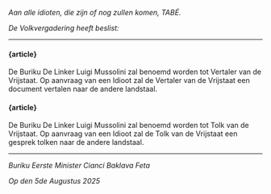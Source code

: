 _Aan alle idioten, die zijn of nog zullen komen, TABÉ._

_De Volkvergadering heeft beslist:_

--------------------------

#### {article}
De Buriku De Linker Luigi Mussolini zal benoemd worden tot Vertaler van de Vrijstaat.
Op aanvraag van een Idioot zal de Vertaler van de Vrijstaat een document vertalen naar de andere landstaal.

#### {article}
De Buriku De Linker Luigi Mussolini zal benoemd worden tot Tolk van de Vrijstaat.
Op aanvraag van een Idioot zal de Tolk van de Vrijstaat een gesprek tolken naar de andere landstaal.

--------------------------

_Buriku Eerste Minister Cianci Baklava Feta_

_Op den 5de Augustus 2025_